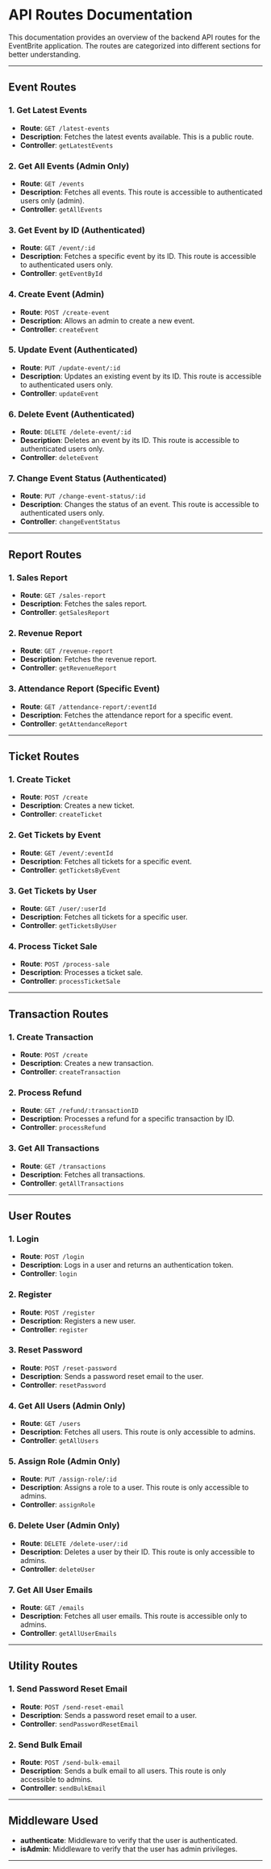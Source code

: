 # API Routes Documentation

This documentation provides an overview of the backend API routes for the EventBrite application. The routes are categorized into different sections for better understanding.

---

## **Event Routes**

### 1. **Get Latest Events**
- **Route**: `GET /latest-events`
- **Description**: Fetches the latest events available. This is a public route.
- **Controller**: `getLatestEvents`

### 2. **Get All Events (Admin Only)**
- **Route**: `GET /events`
- **Description**: Fetches all events. This route is accessible to authenticated users only (admin).
- **Controller**: `getAllEvents`

### 3. **Get Event by ID (Authenticated)**
- **Route**: `GET /event/:id`
- **Description**: Fetches a specific event by its ID. This route is accessible to authenticated users only.
- **Controller**: `getEventById`

### 4. **Create Event (Admin)**
- **Route**: `POST /create-event`
- **Description**: Allows an admin to create a new event.
- **Controller**: `createEvent`

### 5. **Update Event (Authenticated)**
- **Route**: `PUT /update-event/:id`
- **Description**: Updates an existing event by its ID. This route is accessible to authenticated users only.
- **Controller**: `updateEvent`

### 6. **Delete Event (Authenticated)**
- **Route**: `DELETE /delete-event/:id`
- **Description**: Deletes an event by its ID. This route is accessible to authenticated users only.
- **Controller**: `deleteEvent`

### 7. **Change Event Status (Authenticated)**
- **Route**: `PUT /change-event-status/:id`
- **Description**: Changes the status of an event. This route is accessible to authenticated users only.
- **Controller**: `changeEventStatus`

---

## **Report Routes**

### 1. **Sales Report**
- **Route**: `GET /sales-report`
- **Description**: Fetches the sales report.
- **Controller**: `getSalesReport`

### 2. **Revenue Report**
- **Route**: `GET /revenue-report`
- **Description**: Fetches the revenue report.
- **Controller**: `getRevenueReport`

### 3. **Attendance Report (Specific Event)**
- **Route**: `GET /attendance-report/:eventId`
- **Description**: Fetches the attendance report for a specific event.
- **Controller**: `getAttendanceReport`

---

## **Ticket Routes**

### 1. **Create Ticket**
- **Route**: `POST /create`
- **Description**: Creates a new ticket.
- **Controller**: `createTicket`

### 2. **Get Tickets by Event**
- **Route**: `GET /event/:eventId`
- **Description**: Fetches all tickets for a specific event.
- **Controller**: `getTicketsByEvent`

### 3. **Get Tickets by User**
- **Route**: `GET /user/:userId`
- **Description**: Fetches all tickets for a specific user.
- **Controller**: `getTicketsByUser`

### 4. **Process Ticket Sale**
- **Route**: `POST /process-sale`
- **Description**: Processes a ticket sale.
- **Controller**: `processTicketSale`

---

## **Transaction Routes**

### 1. **Create Transaction**
- **Route**: `POST /create`
- **Description**: Creates a new transaction.
- **Controller**: `createTransaction`

### 2. **Process Refund**
- **Route**: `GET /refund/:transactionID`
- **Description**: Processes a refund for a specific transaction by ID.
- **Controller**: `processRefund`

### 3. **Get All Transactions**
- **Route**: `GET /transactions`
- **Description**: Fetches all transactions.
- **Controller**: `getAllTransactions`

---

## **User Routes**

### 1. **Login**
- **Route**: `POST /login`
- **Description**: Logs in a user and returns an authentication token.
- **Controller**: `login`

### 2. **Register**
- **Route**: `POST /register`
- **Description**: Registers a new user.
- **Controller**: `register`

### 3. **Reset Password**
- **Route**: `POST /reset-password`
- **Description**: Sends a password reset email to the user.
- **Controller**: `resetPassword`

### 4. **Get All Users (Admin Only)**
- **Route**: `GET /users`
- **Description**: Fetches all users. This route is only accessible to admins.
- **Controller**: `getAllUsers`

### 5. **Assign Role (Admin Only)**
- **Route**: `PUT /assign-role/:id`
- **Description**: Assigns a role to a user. This route is only accessible to admins.
- **Controller**: `assignRole`

### 6. **Delete User (Admin Only)**
- **Route**: `DELETE /delete-user/:id`
- **Description**: Deletes a user by their ID. This route is only accessible to admins.
- **Controller**: `deleteUser`

### 7. **Get All User Emails**
- **Route**: `GET /emails`
- **Description**: Fetches all user emails. This route is accessible only to admins.
- **Controller**: `getAllUserEmails`

---

## **Utility Routes**

### 1. **Send Password Reset Email**
- **Route**: `POST /send-reset-email`
- **Description**: Sends a password reset email to a user.
- **Controller**: `sendPasswordResetEmail`

### 2. **Send Bulk Email**
- **Route**: `POST /send-bulk-email`
- **Description**: Sends a bulk email to all users. This route is only accessible to admins.
- **Controller**: `sendBulkEmail`

---

## **Middleware Used**

- **authenticate**: Middleware to verify that the user is authenticated.
- **isAdmin**: Middleware to verify that the user has admin privileges.

---

